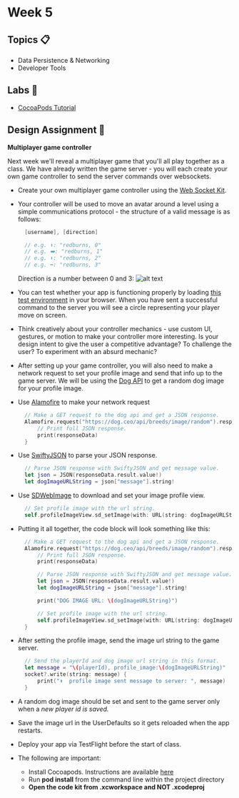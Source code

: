 # Week 5

## Topics 📋

* Data Persistence & Networking
* Developer Tools

## Labs 🔬

* [CocoaPods Tutorial](https://www.appcoda.com/cocoapods/)

## Design Assignment 📐

**Multiplayer game controller**

Next week we'll reveal a multiplayer game that you'll all play together as a class. We have already written the game server - you will each create your own game controller to send the server commands over websockets.

* Create your own multiplayer game controller using the [Web Socket Kit](https://github.com/mobilelabclass/mobile-lab-websocket-kit).
* Your controller will be used to move an avatar around a level using a simple communications protocol - the structure of a valid message is as follows:

  ```swift
    [username], [direction]

    // e.g. ⬆️: "redburns, 0"
    // e.g. ➡️: "redburns, 1"
    // e.g. ⬇️: "redburns, 2"
    // e.g. ⬅️: "redburns, 3"
  ```

  Direction is a number between 0 and 3:
  ![alt text][controller-directions]

* You can test whether your app is functioning properly by loading [this test environment](http://websockets.mobilelabclass.com/) in your browser. When you have sent a successful command to the server you will see a circle representing your player move on screen.

* Think creatively about your controller mechanics - use custom UI, gestures, or motion to make your controller more interesting. Is your design intent to give the user a competitive advantage? To challenge the user? To experiment with an absurd mechanic?

* After setting up your game controller, you will also need to make a network request to set your profile image and send that info up to the game server. We will be using the [Dog API](https://dog.ceo/dog-api/) to get a random dog image for your profile image.

* Use [Alamofire](https://github.com/Alamofire/Alamofire) to make your network request
  ```swift
    // Make a GET request to the dog api and get a JSON response.
    Alamofire.request("https://dog.ceo/api/breeds/image/random").responseJSON { (responseData) in
        // Print full JSON response.
        print(responseData)
    }
  ```

* Use [SwiftyJSON](https://github.com/SwiftyJSON/SwiftyJSON) to parse your JSON response.
  ```swift
    // Parse JSON response with SwiftyJSON and get message value.
    let json = JSON(responseData.result.value!)
    let dogImageURLString = json["message"].string!
  ```

* Use [SDWebImage](https://github.com/rs/SDWebImage) to download and set your image profile view.
  ```swift
    // Set profile image with the url string.
    self.profileImageView.sd_setImage(with: URL(string: dogImageURLString))
  ```

* Putting it all together, the code block will look something like this:
  ```swift
    // Make a GET request to the dog api and get a JSON response.
    Alamofire.request("https://dog.ceo/api/breeds/image/random").responseJSON { (responseData) in
        // Print full JSON response.
        print(responseData)

        // Parse JSON response with SwiftyJSON and get message value.
        let json = JSON(responseData.result.value!)
        let dogImageURLString = json["message"].string!

        print("DOG IMAGE URL: \(dogImageURLString)")

        // Set profile image with the url string.
        self.profileImageView.sd_setImage(with: URL(string: dogImageURLString))
    }
  ```

* After setting the profile image, send the image url string to the game server.
  ```swift
    // Send the playerId and dog image url string in this format.
    let message = "\(playerId), profile_image:\(dogImageURLString)"
    socket?.write(string: message) {
        print("⬆️  profile image sent message to server: ", message)
    }
  ```

* A random dog image should be set and sent to the game server only when a *new player id is saved.*

* Save the image url in the UserDefaults so it gets reloaded when the app restarts.

* Deploy your app via TestFlight before the start of class.

* The following are important:
  * Install Cocoapods. Instructions are available [here](www.cocoapods.org)
  * Run **pod install** from the command line within the project directory
  * **Open the code kit from .xcworkspace and NOT .xcodeproj**

[controller-directions]:https://mobilelaboratory.s3.amazonaws.com/week5/directions.png "controller-directions"

